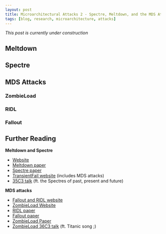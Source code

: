 ```yaml
---
layout: post
title: Microarchitectural Attacks 2 - Spectre, Meltdown, and the MDS Attacks
tags: [blog, research, microarchitecture, attacks]
---
```


*This post is currently under construction*

## Meltdown

## Spectre

## MDS Attacks

### ZombieLoad

### RIDL

### Fallout

## Further Reading

**Meltdown and Spectre** 
* [Website](https://meltdownattack.com/)
* [Meltdown paper](https://meltdownattack.com/meltdown.pdf)
* [Spectre paper](https://spectreattack.com/spectre.pdf)
* [TransientFail website](https://transient.fail/) (includes MDS attacks)
* [35C3 talk](https://media.ccc.de/v/35c3-9893-a_christmas_carol_-_the_spectres_of_the_past_present_and_future) (ft. the Spectres of past, present and future)

**MDS attacks**
* [Fallout and RIDL website](https://mdsattacks.com/)
* [ZombieLoad Website](https://zombieloadattack.com/)
* [RIDL paper](https://mdsattacks.com/files/ridl.pdf)
* [Fallout paper](https://mdsattacks.com/files/fallout.pdf)
* [ZombieLoad Paper](https://zombieloadattack.com/zombieload.pdf)
* [ZombieLoad 36C3 talk](https://media.ccc.de/v/36c3-10754-zombieload_attack) (ft. Titanic song ;)
